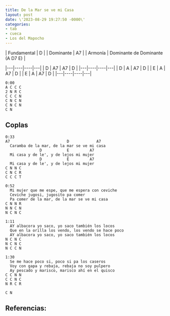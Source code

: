 ```yaml
---
title: De la Mar se ve mi Casa
layout: post
date: \'2023-08-29 19:27:50 -0000\'
categories:
- tab
- cueca
- Los del Mapocho
---
```


| Fundamental | D  |
| Dominante   | A7 |
| Armonía     | Dominante de Dominante (A D7 E)   |

|---|----|----|---|
| D | A7 | A7 | D |
|---|----|----|---|
| D | A  | A7 | D |
| E | A  | A7 | D |
| E | A  | A7 | D |
|---|----|----|---|

~~~
0:00
A C C C
2 N R C
C C C N
C N C N
C N C N
C N
~~~

## Coplas

~~~
0:33
A7                         D            A7
  Caramba de la mar, de la mar se ve mi casa
               D           E         A7
  Mi casa y de le', y de lejos mi mujer
               D           E         A7
  Mi casa y de le', y de lejos mi mujer
C N N C
C N C R
C C C T
~~~
 
~~~
0:52
  Mi mujer que me espe, que me espera con ceviche
  Ceviche jugosi, jugosito pa comer
  Pa comer de la mar, de la mar se ve mi casa
C N N R
N N C N
N C N C
~~~
  
~~~
1:11
  AY albacora yo saco, yo saco también los locos
  Que en la orilla los vendo, los vendo se hace poco
  AY albacora yo saco, yo saco también los locos
N C N C
N C N C 
N C C N
~~~
  
~~~
1:30
  Se me hace poco si, poco si pa los caseros
  Voy con gapa y rebaja, rebaja no soy pulpero
  Ay pescado y marisco, marisco ahí en el quisco
C C N N
C C N C
N R C R 

C N
~~~


Referencias:
- 

